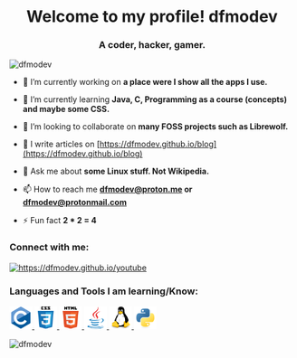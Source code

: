 <h1 align="center">Welcome to my profile! dfmodev</h1>
<h3 align="center">A coder, hacker, gamer.</h3>

<p align="left"> <img src="https://komarev.com/ghpvc/?username=dfmodev&label=Profile%20views&color=0e75b6&style=flat" alt="dfmodev" /> </p>

- 🔭 I’m currently working on **a place were I show all the apps I use.**

- 🌱 I’m currently learning **Java, C, Programming as a course (concepts) and maybe some CSS.**

- 👯 I’m looking to collaborate on **many FOSS projects such as Librewolf.**

- 📝 I write articles on [https://dfmodev.github.io/blog](https://dfmodev.github.io/blog)

- 💬 Ask me about **some Linux stuff. Not Wikipedia.**

- 📫 How to reach me **dfmodev@proton.me or dfmodev@protonmail.com**

- ⚡ Fun fact **2 * 2 = 4**

<h3 align="left">Connect with me:</h3>
<p align="left">
<a href="https://dfmodev.github.io/youtube" target="blank"><img align="center" src="https://raw.githubusercontent.com/rahuldkjain/github-profile-readme-generator/master/src/images/icons/Social/youtube.svg" alt="https://dfmodev.github.io/youtube" height="30" width="40" /></a>
</p>

<h3 align="left">Languages and Tools I am learning/Know:</h3>
<p align="left"> <a href="https://www.cprogramming.com/" target="_blank" rel="noreferrer"> <img src="https://raw.githubusercontent.com/devicons/devicon/master/icons/c/c-original.svg" alt="c" width="40" height="40"/> </a> <a href="https://www.w3schools.com/css/" target="_blank" rel="noreferrer"> <img src="https://raw.githubusercontent.com/devicons/devicon/master/icons/css3/css3-original-wordmark.svg" alt="css3" width="40" height="40"/> </a> <a href="https://www.w3.org/html/" target="_blank" rel="noreferrer"> <img src="https://raw.githubusercontent.com/devicons/devicon/master/icons/html5/html5-original-wordmark.svg" alt="html5" width="40" height="40"/> </a> <a href="https://www.java.com" target="_blank" rel="noreferrer"> <img src="https://raw.githubusercontent.com/devicons/devicon/master/icons/java/java-original.svg" alt="java" width="40" height="40"/> </a> <a href="https://www.kernel.org/" target="_blank" rel="noreferrer"> <img src="https://raw.githubusercontent.com/devicons/devicon/master/icons/linux/linux-original.svg" alt="linux" width="40" height="40"/> </a> <a href="https://www.python.org" target="_blank" rel="noreferrer"> <img src="https://raw.githubusercontent.com/devicons/devicon/master/icons/python/python-original.svg" alt="python" width="40" height="40"/> </a> </p>

<p><img align="center" src="https://github-readme-streak-stats.herokuapp.com/?user=dfmodev&" alt="dfmodev" /></p>

